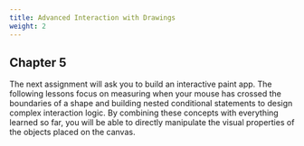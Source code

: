 ```yaml
---
title: Advanced Interaction with Drawings
weight: 2
---
```

## Chapter 5

The next assignment will ask you to build an interactive paint app. The following lessons focus on measuring when your mouse has crossed the boundaries of a shape and building nested conditional statements to design complex interaction logic. By combining these concepts with everything learned so far, you will be able to directly manipulate the visual properties of the objects placed on the canvas.
